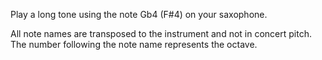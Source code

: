 Play a long tone using the note Gb4 (F#4) on your saxophone.

All note names are transposed to the instrument and not in concert pitch. The number following the
note name represents the octave.
